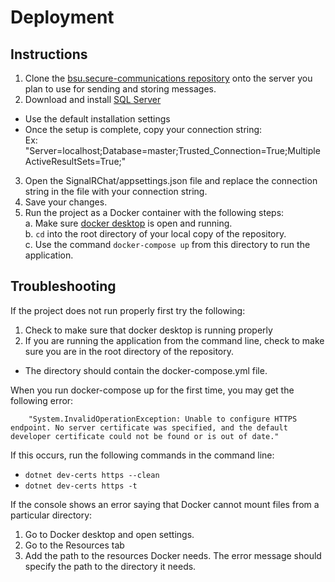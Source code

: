 # Deployment 
## Instructions
1. Clone the [bsu.secure-communications repository](https://bitbucket.org/accutechdev/bsu.secure-communications/src/master/)
onto the server you plan to use for sending and storing messages.
2. Download and install [SQL Server](https://www.microsoft.com/en-us/sql-server/sql-server-downloads)  
  - Use the default installation settings 
  - Once the setup is complete, copy your connection string:  
    Ex: "Server=localhost;Database=master;Trusted_Connection=True;MultipleActiveResultSets=True;"
3. Open the SignalRChat/appsettings.json file and replace the connection string in the file with your connection string. 
4. Save your changes.
5. Run the project as a Docker container with the following steps:  
  a. Make sure [docker desktop](https://www.docker.com/products/docker-desktop) is open and running.  
  b. `cd` into the root directory of your local copy of the repository.  
  c. Use the command `docker-compose up` from this directory to run the application.  
  
## Troubleshooting
If the project does not run properly first try the following:
1. Check to make sure that docker desktop is running properly
2. If you are running the application from the command line, check to make sure you are in the root directory of the repository. 
  - The directory should contain the docker-compose.yml file. 

When you run docker-compose up for the first time, you may get the following error:  

        "System.InvalidOperationException: Unable to configure HTTPS endpoint. No server certificate was specified, and the default developer certificate could not be found or is out of date."
If this occurs, run the following commands in the command line:
- `dotnet dev-certs https --clean`
- `dotnet dev-certs https -t`

If the console shows an error saying that Docker cannot mount files from a particular directory:
1. Go to Docker desktop and open settings. 
2. Go to the Resources tab
3. Add the path to the resources Docker needs. The error message should specify the path to the directory it needs. 
